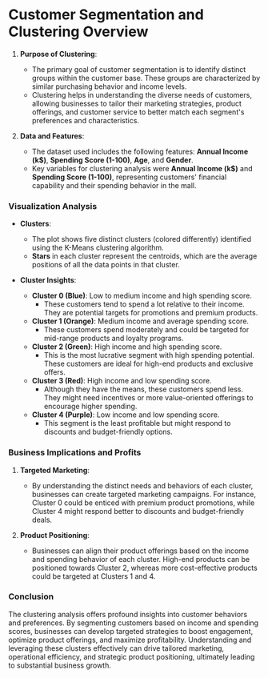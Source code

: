 # Customer Segmentation and Clustering Overview

1. **Purpose of Clustering**:
   - The primary goal of customer segmentation is to identify distinct groups within the customer base. These groups are characterized by similar purchasing behavior and income levels.
   - Clustering helps in understanding the diverse needs of customers, allowing businesses to tailor their marketing strategies, product offerings, and customer service to better match each segment's preferences and characteristics.

2. **Data and Features**:
   - The dataset used includes the following features: **Annual Income (k$)**, **Spending Score (1-100)**, **Age**, and **Gender**.
   - Key variables for clustering analysis were **Annual Income (k$)** and **Spending Score (1-100)**, representing customers' financial capability and their spending behavior in the mall.

### Visualization Analysis

- **Clusters**:
  - The plot shows five distinct clusters (colored differently) identified using the K-Means clustering algorithm.
  - **Stars** in each cluster represent the centroids, which are the average positions of all the data points in that cluster.

- **Cluster Insights**:
  - **Cluster 0 (Blue)**: Low to medium income and high spending score.
    - These customers tend to spend a lot relative to their income. They are potential targets for promotions and premium products.
  - **Cluster 1 (Orange)**: Medium income and average spending score.
    - These customers spend moderately and could be targeted for mid-range products and loyalty programs.
  - **Cluster 2 (Green)**: High income and high spending score.
    - This is the most lucrative segment with high spending potential. These customers are ideal for high-end products and exclusive offers.
  - **Cluster 3 (Red)**: High income and low spending score.
    - Although they have the means, these customers spend less. They might need incentives or more value-oriented offerings to encourage higher spending.
  - **Cluster 4 (Purple)**: Low income and low spending score.
    - This segment is the least profitable but might respond to discounts and budget-friendly options.

### Business Implications and Profits

1. **Targeted Marketing**:
   - By understanding the distinct needs and behaviors of each cluster, businesses can create targeted marketing campaigns. For instance, Cluster 0 could be enticed with premium product promotions, while Cluster 4 might respond better to discounts and budget-friendly deals.

2. **Product Positioning**:
   - Businesses can align their product offerings based on the income and spending behavior of each cluster. High-end products can be positioned towards Cluster 2, whereas more cost-effective products could be targeted at Clusters 1 and 4.

### Conclusion

The clustering analysis offers profound insights into customer behaviors and preferences. By segmenting customers based on income and spending scores, businesses can develop targeted strategies to boost engagement, optimize product offerings, and maximize profitability. Understanding and leveraging these clusters effectively can drive tailored marketing, operational efficiency, and strategic product positioning, ultimately leading to substantial business growth.
